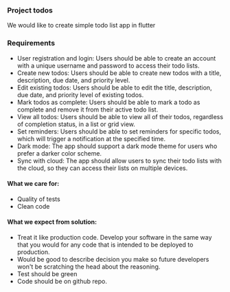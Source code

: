 ### Project todos

We would like to create simple todo list app in flutter

### Requirements

* User registration and login: Users should be able to create an account with a unique username and password to access their todo lists.
* Create new todos: Users should be able to create new todos with a title, description, due date, and priority level.
* Edit existing todos: Users should be able to edit the title, description, due date, and priority level of existing todos.
* Mark todos as complete: Users should be able to mark a todo as complete and remove it from their active todo list.
* View all todos: Users should be able to view all of their todos, regardless of completion status, in a list or grid view.
* Set reminders: Users should be able to set reminders for specific todos, which will trigger a notification at the specified time.
* Dark mode: The app should support a dark mode theme for users who prefer a darker color scheme.
* Sync with cloud: The app should allow users to sync their todo lists with the cloud, so they can access their lists on multiple devices.

#### What we care for:
- Quality of tests
- Clean code

#### What we expect from solution:
- Treat it like production code. Develop your software in the same way that you would for any code that is intended to be deployed to production.
- Would be good to describe decision you make so future developers won't be scratching the head about the reasoning.
- Test should be green
- Code should be on github repo.

